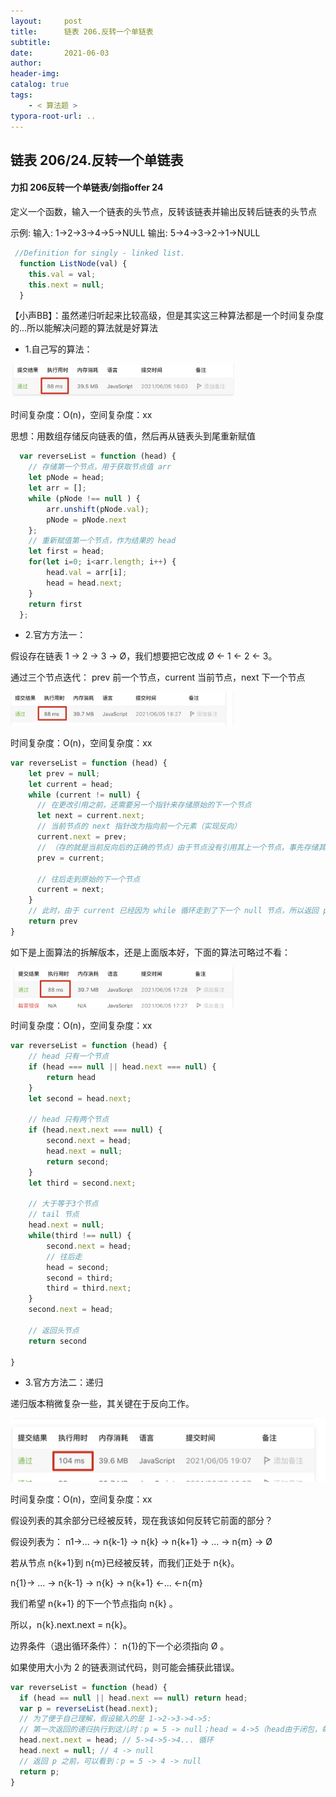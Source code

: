```yaml
---
layout:     post
title:      链表 206.反转一个单链表
subtitle:  
date:       2021-06-03
author:     
header-img: 
catalog: true
tags:
    - < 算法题 >
typora-root-url: ..
---
```


## 链表 206/24.反转一个单链表

#### 力扣 206反转一个单链表/剑指offer 24

定义一个函数，输入一个链表的头节点，反转该链表并输出反转后链表的头节点      

示例:        输入: 1->2->3->4->5->NULL        输出: 5->4->3->2->1->NULL

```javascript
 //Definition for singly - linked list.
  function ListNode(val) {
    this.val = val;
    this.next = null;
  }
```

【小声BB】：虽然递归听起来比较高级，但是其实这三种算法都是一个时间复杂度的...所以能解决问题的算法就是好算法



- 1.自己写的算法：

<img src="/../img/assets_2019/image-20210605160413474.png" alt="image-20210605160413474" style="zoom:35%;" />

时间复杂度：O(n)，空间复杂度：xx

思想：用数组存储反向链表的值，然后再从链表头到尾重新赋值

```javascript
  var reverseList = function (head) {
    // 存储第一个节点，用于获取节点值 arr
    let pNode = head;
    let arr = [];
    while (pNode !== null ) {
        arr.unshift(pNode.val);
        pNode = pNode.next
    };
    // 重新赋值第一个节点，作为结果的 head
    let first = head;
    for(let i=0; i<arr.length; i++) {
        head.val = arr[i];
        head = head.next;
    }
    return first
  };
```

- 2.官方方法一：

假设存在链表 1 → 2 → 3 → Ø，我们想要把它改成 Ø ← 1 ← 2 ← 3。  

通过三个节点迭代： prev 前一个节点，current 当前节点，next 下一个节点   

<img src="/../img/assets_2019/image-20210605182813405.png" alt="image-20210605182813405" style="zoom:35%;" />

时间复杂度：O(n)，空间复杂度：xx

```javascript
var reverseList = function (head) {
    let prev = null;
    let current = head;
    while (current != null) {
      // 在更改引用之前，还需要另一个指针来存储原始的下一个节点
      let next = current.next;
      // 当前节点的 next 指针改为指向前一个元素（实现反向）
      current.next = prev;
      // （存的就是当前反向后的正确的节点）由于节点没有引用其上一个节点，事先存储其前一个元素
      prev = current;
      
      // 往后走到原始的下一个节点
      current = next;
    }
  	// 此时，由于 current 已经因为 while 循环走到了下一个 null 节点，所以返回 prev
    return prev
}
```

如下是上面算法的拆解版本，还是上面版本好，下面的算法可略过不看：



<img src="/../img/assets_2019/image-20210605173418297.png" alt="image-20210605173418297" style="zoom:35%;" />

时间复杂度：O(n)，空间复杂度：xx

```js
var reverseList = function (head) {
    // head 只有一个节点
    if (head === null || head.next === null) {
        return head
    }
    let second = head.next;

    // head 只有两个节点
    if (head.next.next === null) {
        second.next = head;
        head.next = null;
        return second;
    }
    let third = second.next;

    // 大于等于3个节点
    // tail 节点
    head.next = null;
    while(third !== null) {
        second.next = head;
        // 往后走
        head = second;
        second = third;
        third = third.next;
    }
    second.next = head;

    // 返回头节点
    return second

}
```

- 3.官方方法二：递归

递归版本稍微复杂一些，其关键在于反向工作。

![image-20210605190748794](/../img/assets_2019/image-20210605190748794.png)

时间复杂度：O(n)，空间复杂度：xx



假设列表的其余部分已经被反转，现在我该如何反转它前面的部分？       

 假设列表为：        n1->... -> n{k-1} -> n{k} -> n{k+1} -> ... -> n{m} -> Ø        

若从节点 n{k+1}到 n{m}已经被反转，而我们正处于 n{k}。       

 n{1}-> ... -> n{k-1} -> n{k} -> n{k+1} <-... <-n{m}        

我们希望 n{k+1} 的下一个节点指向 n{k}  。        

所以，n{k}.next.next = n{k}。       

 

边界条件（退出循环条件）： n{1}的下一个必须指向 Ø 。        

如果使用大小为 2 的链表测试代码，则可能会捕获此错误。 

```javascript
var reverseList = function (head) {
  if (head == null || head.next == null) return head;
  var p = reverseList(head.next);
  // 为了便于自己理解，假设输入的是 1->2->3->4->5:
  // 第一次返回的递归执行到这儿时：p = 5 -> null；head = 4->5（head由于闭包，每次都会比p早一个节点）
  head.next.next = head; // 5->4->5->4... 循环
  head.next = null; // 4 -> null
  // 返回 p 之前，可以看到：p = 5 -> 4 -> null
  return p;
}
```

